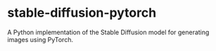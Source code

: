 # stable-diffusion-pytorch
A Python implementation of the Stable Diffusion model for generating images using PyTorch.

